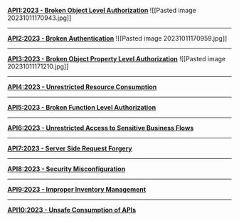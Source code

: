 **[API1:2023 - Broken Object Level Authorization](https://owasp.org/API-Security/editions/2023/en/0xa1-broken-object-level-authorization/)**
![[Pasted image 20231011170943.jpg]]
_______
**[API2:2023 - Broken Authentication](https://owasp.org/API-Security/editions/2023/en/0xa2-broken-authentication/)**
![[Pasted image 20231011170959.jpg]]
______
**[API3:2023 - Broken Object Property Level Authorization](https://owasp.org/API-Security/editions/2023/en/0xa3-broken-object-property-level-authorization/)**
![[Pasted image 20231011171210.jpg]]
______
**[API4:2023 - Unrestricted Resource Consumption](https://owasp.org/API-Security/editions/2023/en/0xa4-unrestricted-resource-consumption/)**

_____
**[API5:2023 - Broken Function Level Authorization](https://owasp.org/API-Security/editions/2023/en/0xa5-broken-function-level-authorization/)**

_____
**[API6:2023 - Unrestricted Access to Sensitive Business Flows](https://owasp.org/API-Security/editions/2023/en/0xa6-unrestricted-access-to-sensitive-business-flows/)**

______
**[API7:2023 - Server Side Request Forgery](https://owasp.org/API-Security/editions/2023/en/0xa7-server-side-request-forgery/)**

______
**[API8:2023 - Security Misconfiguration](https://owasp.org/API-Security/editions/2023/en/0xa8-security-misconfiguration/)**

______
**[API9:2023 - Improper Inventory Management](https://owasp.org/API-Security/editions/2023/en/0xa9-improper-inventory-management/)**

____
**[API10:2023 - Unsafe Consumption of APIs](https://owasp.org/API-Security/editions/2023/en/0xaa-unsafe-consumption-of-apis/)**

